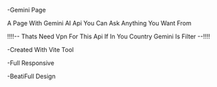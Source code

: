 -Gemini Page

A Page With Gemini AI Api 
You Can Ask Anything You Want From



!!!!-- Thats Need Vpn For This Api If In You Country Gemini Is Filter --!!!!



-Created With Vite Tool


-Full Responsive


-BeatiFull Design
